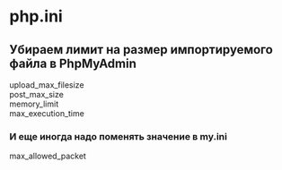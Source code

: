 # php.ini

<h2>Убираем лимит на размер импортируемого файла в PhpMyAdmin</h2>
upload_max_filesize<br />
post_max_size<br />
memory_limit<br />
max_execution_time<br />
<h3>И еще иногда надо поменять значение в my.ini</h3>
max_allowed_packet<br />
